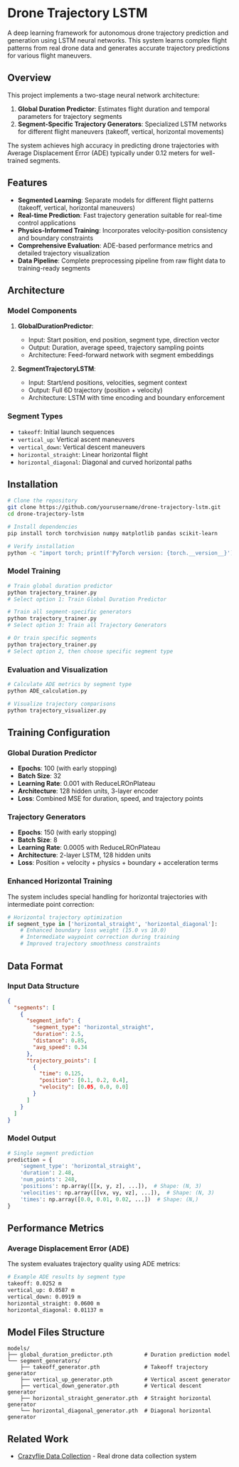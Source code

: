# Drone Trajectory LSTM

A deep learning framework for autonomous drone trajectory prediction and generation using LSTM neural networks. This system learns complex flight patterns from real drone data and generates accurate trajectory predictions for various flight maneuvers.

## Overview

This project implements a two-stage neural network architecture:
1. **Global Duration Predictor**: Estimates flight duration and temporal parameters for trajectory segments
2. **Segment-Specific Trajectory Generators**: Specialized LSTM networks for different flight maneuvers (takeoff, vertical, horizontal movements)

The system achieves high accuracy in predicting drone trajectories with Average Displacement Error (ADE) typically under 0.12 meters for well-trained segments.

## Features

- **Segmented Learning**: Separate models for different flight patterns (takeoff, vertical, horizontal maneuvers)
- **Real-time Prediction**: Fast trajectory generation suitable for real-time control applications  
- **Physics-Informed Training**: Incorporates velocity-position consistency and boundary constraints
- **Comprehensive Evaluation**: ADE-based performance metrics and detailed trajectory visualization
- **Data Pipeline**: Complete preprocessing pipeline from raw flight data to training-ready segments

## Architecture

### Model Components

1. **GlobalDurationPredictor**: 
   - Input: Start position, end position, segment type, direction vector
   - Output: Duration, average speed, trajectory sampling points
   - Architecture: Feed-forward network with segment embeddings

2. **SegmentTrajectoryLSTM**:
   - Input: Start/end positions, velocities, segment context
   - Output: Full 6D trajectory (position + velocity)
   - Architecture: LSTM with time encoding and boundary enforcement

### Segment Types

- `takeoff`: Initial launch sequences
- `vertical_up`: Vertical ascent maneuvers  
- `vertical_down`: Vertical descent maneuvers
- `horizontal_straight`: Linear horizontal flight
- `horizontal_diagonal`: Diagonal and curved horizontal paths

## Installation

```bash
# Clone the repository
git clone https://github.com/yourusername/drone-trajectory-lstm.git
cd drone-trajectory-lstm

# Install dependencies
pip install torch torchvision numpy matplotlib pandas scikit-learn

# Verify installation
python -c "import torch; print(f'PyTorch version: {torch.__version__}')"
```

### Model Training

```bash
# Train global duration predictor
python trajectory_trainer.py
# Select option 1: Train Global Duration Predictor

# Train all segment-specific generators
python trajectory_trainer.py  
# Select option 3: Train all Trajectory Generators

# Or train specific segments
python trajectory_trainer.py
# Select option 2, then choose specific segment type
```

### Evaluation and Visualization

```bash
# Calculate ADE metrics by segment type
python ADE_calculation.py

# Visualize trajectory comparisons
python trajectory_visualizer.py
```

## Training Configuration

### Global Duration Predictor
- **Epochs**: 100 (with early stopping)
- **Batch Size**: 32
- **Learning Rate**: 0.001 with ReduceLROnPlateau
- **Architecture**: 128 hidden units, 3-layer encoder
- **Loss**: Combined MSE for duration, speed, and trajectory points

### Trajectory Generators
- **Epochs**: 150 (with early stopping)  
- **Batch Size**: 8
- **Learning Rate**: 0.0005 with ReduceLROnPlateau
- **Architecture**: 2-layer LSTM, 128 hidden units
- **Loss**: Position + velocity + physics + boundary + acceleration terms

### Enhanced Horizontal Training
The system includes special handling for horizontal trajectories with intermediate point correction:

```python
# Horizontal trajectory optimization
if segment_type in ['horizontal_straight', 'horizontal_diagonal']:
    # Enhanced boundary loss weight (15.0 vs 10.0)
    # Intermediate waypoint correction during training
    # Improved trajectory smoothness constraints
```

## Data Format

### Input Data Structure
```json
{
  "segments": [
    {
      "segment_info": {
        "segment_type": "horizontal_straight",
        "duration": 2.5,
        "distance": 0.85,
        "avg_speed": 0.34
      },
      "trajectory_points": [
        {
          "time": 0.125,
          "position": [0.1, 0.2, 0.4],
          "velocity": [0.05, 0.0, 0.0]
        }
      ]
    }
  ]
}
```

### Model Output
```python
# Single segment prediction
prediction = {
    'segment_type': 'horizontal_straight',
    'duration': 2.48,
    'num_points': 248,
    'positions': np.array([[x, y, z], ...]),  # Shape: (N, 3)
    'velocities': np.array([[vx, vy, vz], ...]),  # Shape: (N, 3)
    'times': np.array([0.0, 0.01, 0.02, ...])  # Shape: (N,)
}
```

## Performance Metrics

### Average Displacement Error (ADE)
The system evaluates trajectory quality using ADE metrics:

```bash
# Example ADE results by segment type
takeoff: 0.0252 m
vertical_up: 0.0587 m  
vertical_down: 0.0919 m
horizontal_straight: 0.0600 m
horizontal_diagonal: 0.01137 m
```

## Model Files Structure

```
models/
├── global_duration_predictor.pth          # Duration prediction model
└── segment_generators/
    ├── takeoff_generator.pth              # Takeoff trajectory generator
    ├── vertical_up_generator.pth          # Vertical ascent generator
    ├── vertical_down_generator.pth        # Vertical descent generator
    ├── horizontal_straight_generator.pth  # Straight horizontal generator
    └── horizontal_diagonal_generator.pth  # Diagonal horizontal generator
```

## Related Work

- [Crazyflie Data Collection](https://github.com/JudsonJia/crazyfly-data-collection) - Real drone data collection system

